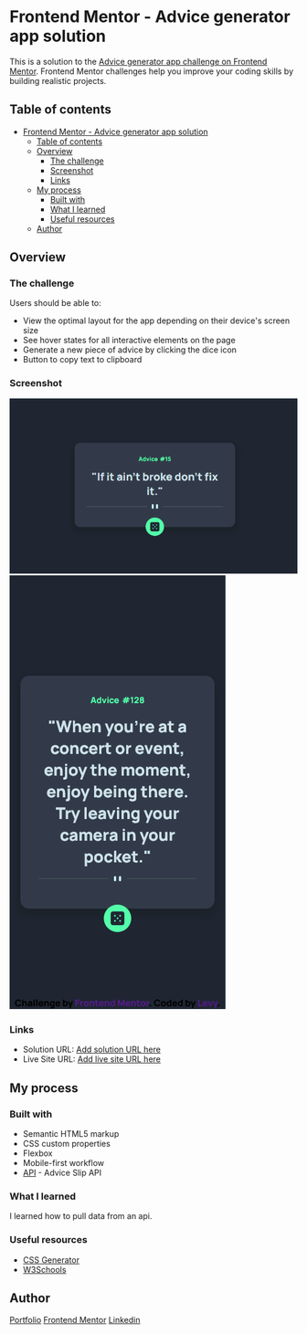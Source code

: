 # Frontend Mentor - Advice generator app solution

This is a solution to the [Advice generator app challenge on Frontend Mentor](https://www.frontendmentor.io/challenges/advice-generator-app-QdUG-13db). Frontend Mentor challenges help you improve your coding skills by building realistic projects.

## Table of contents

- [Frontend Mentor - Advice generator app solution](#frontend-mentor---advice-generator-app-solution)
  - [Table of contents](#table-of-contents)
  - [Overview](#overview)
    - [The challenge](#the-challenge)
    - [Screenshot](#screenshot)
    - [Links](#links)
  - [My process](#my-process)
    - [Built with](#built-with)
    - [What I learned](#what-i-learned)
    - [Useful resources](#useful-resources)
  - [Author](#author)

## Overview

### The challenge

Users should be able to:

- View the optimal layout for the app depending on their device's screen size
- See hover states for all interactive elements on the page
- Generate a new piece of advice by clicking the dice icon
- Button to copy text to clipboard

### Screenshot

![](./design/desktop.png)
![](./design/mobile.png)

### Links

- Solution URL: [Add solution URL here](https://github.com/LevyMatias/advice-generator)
- Live Site URL: [Add live site URL here](https://your-live-site-url.com)

## My process

### Built with

- Semantic HTML5 markup
- CSS custom properties
- Flexbox
- Mobile-first workflow
- [API](https://api.adviceslip.com/) - Advice Slip API

### What I learned

I learned how to pull data from an api.

### Useful resources

- [CSS Generator](https://cssgenerator.org/box-shadow-css-generator.html)
- [W3Schools](https://www.w3schools.com/)

## Author

[Portfolio](https://levymatias.github.io/Portfolio/)
[Frontend Mentor](https://www.frontendmentor.io/profile/LevyMatias)
[Linkedin](https://www.linkedin.com/in/levy-matias/)